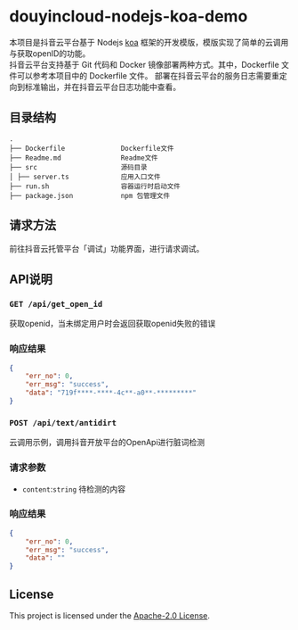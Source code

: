# douyincloud-nodejs-koa-demo
本项目是抖音云平台基于 Nodejs [koa](https://koajs.com/) 框架的开发模版，模版实现了简单的云调用与获取openID的功能。\
抖音云平台支持基于 Git 代码和 Docker 镜像部署两种方式。其中，Dockerfile 文件可以参考本项目中的 Dockerfile 文件。
部署在抖音云平台的服务日志需要重定向到标准输出，并在抖音云平台日志功能中查看。

## 目录结构
~~~
.
├── Dockerfile              Dockerfile文件
├── Readme.md               Readme文件
├── src                     源码目录
│ ├── server.ts             应用入口文件
├── run.sh                  容器运行时启动文件
├── package.json            npm 包管理文件
~~~

## 请求方法
前往抖音云托管平台「调试」功能界面，进行请求调试。

## API说明
### `GET /api/get_open_id`
获取openid，当未绑定用户时会返回获取openid失败的错误


### 响应结果
```json
{
    "err_no": 0,
    "err_msg": "success",
    "data": "719f****-****-4c**-a0**-*********"
}
```

### `POST /api/text/antidirt`
云调用示例，调用抖音开放平台的OpenApi进行脏词检测

### 请求参数
- `content`:`string` 待检测的内容

### 响应结果
```json
{
    "err_no": 0,
    "err_msg": "success",
    "data": ""
}
```

## License

This project is licensed under the [Apache-2.0 License](LICENSE).

